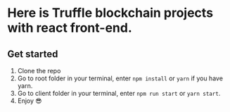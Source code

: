 # Here is  Truffle blockchain projects with react front-end.

## Get started


1. Clone the repo
2. Go to root folder in your terminal, enter `npm install` or `yarn` if you have yarn.
3. Go to client folder in your terminal, enter `npm run start` or `yarn start`.
4. Enjoy :sunglasses:

